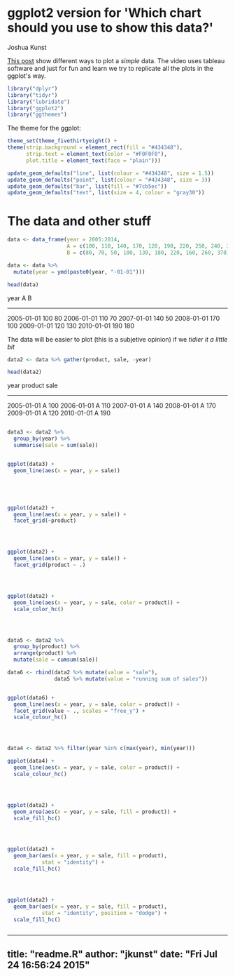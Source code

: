 # ggplot2 version for 'Which chart should you use to show this data?'
Joshua Kunst  



[This post](http://gravyanecdote.com/visual-analytics/which-chart-should-you-use-to-show-this-data/) show
different ways to plot a *simple* data. The video uses tableau software and just for fun and learn we 
try to replicate all the plots in the ggplot's way.


```r
library("dplyr")
library("tidyr")
library("lubridate")
library("ggplot2")
library("ggthemes")
```


The theme for the ggplot:


```r
theme_set(theme_fivethirtyeight() +
theme(strip.background = element_rect(fill = "#434348"),
      strip.text = element_text(color = "#F0F0F0"),
      plot.title = element_text(face = "plain")))

update_geom_defaults("line", list(colour = "#434348", size = 1.5))
update_geom_defaults("point", list(colour = "#434348", size = 3))
update_geom_defaults("bar", list(fill = "#7cb5ec"))
update_geom_defaults("text", list(size = 4, colour = "gray30"))
```

# The data and other stuff


```r
data <- data_frame(year = 2005:2014,
                   A = c(100, 110, 140, 170, 120, 190, 220, 250, 240, 300),
                   B = c(80, 70, 50, 100, 130, 180, 220, 160, 260, 370))

data <- data %>%
  mutate(year = ymd(paste0(year, "-01-01")))

head(data)
```



year            A     B
-----------  ----  ----
2005-01-01    100    80
2006-01-01    110    70
2007-01-01    140    50
2008-01-01    170   100
2009-01-01    120   130
2010-01-01    190   180

The data will be easier to plot (this is a subjetive opinion) if we *tidier it a little bit*


```r
data2 <- data %>% gather(product, sale, -year)

head(data2)
```



year         product    sale
-----------  --------  -----
2005-01-01   A           100
2006-01-01   A           110
2007-01-01   A           140
2008-01-01   A           170
2009-01-01   A           120
2010-01-01   A           190

```r

data3 <- data2 %>%
  group_by(year) %>% 
  summarise(sale = sum(sale))


ggplot(data3) + 
  geom_line(aes(x = year, y = sale))
```

<img src="readme_files/figure-html/unnamed-chunk-6-1.png" title="" alt="" style="display: block; margin: auto;" />

```r



ggplot(data2) +
  geom_line(aes(x = year, y = sale)) + 
  facet_grid(~product)
```

<img src="readme_files/figure-html/unnamed-chunk-6-2.png" title="" alt="" style="display: block; margin: auto;" />

```r


ggplot(data2) +
  geom_line(aes(x = year, y = sale)) + 
  facet_grid(product ~ .)
```

<img src="readme_files/figure-html/unnamed-chunk-6-3.png" title="" alt="" style="display: block; margin: auto;" />

```r


ggplot(data2) +
  geom_line(aes(x = year, y = sale, color = product)) +
  scale_color_hc()
```

<img src="readme_files/figure-html/unnamed-chunk-6-4.png" title="" alt="" style="display: block; margin: auto;" />

```r


data5 <- data2 %>% 
  group_by(product) %>%
  arrange(product) %>% 
  mutate(sale = cumsum(sale))

data6 <- rbind(data2 %>% mutate(value = "sale"),
               data5 %>% mutate(value = "running sum of sales"))


ggplot(data6) + 
  geom_line(aes(x = year, y = sale, color = product)) +
  facet_grid(value ~ ., scales = "free_y") +
  scale_colour_hc() 
```

<img src="readme_files/figure-html/unnamed-chunk-6-5.png" title="" alt="" style="display: block; margin: auto;" />

```r


data4 <- data2 %>% filter(year %in% c(max(year), min(year)))

ggplot(data4) +
  geom_line(aes(x = year, y = sale, color = product)) +
  scale_colour_hc() 
```

<img src="readme_files/figure-html/unnamed-chunk-6-6.png" title="" alt="" style="display: block; margin: auto;" />

```r


ggplot(data2) +
  geom_area(aes(x = year, y = sale, fill = product)) +
  scale_fill_hc() 
```

<img src="readme_files/figure-html/unnamed-chunk-6-7.png" title="" alt="" style="display: block; margin: auto;" />

```r


ggplot(data2) +
  geom_bar(aes(x = year, y = sale, fill = product),
           stat = "identity") +
  scale_fill_hc() 
```

<img src="readme_files/figure-html/unnamed-chunk-6-8.png" title="" alt="" style="display: block; margin: auto;" />

```r


ggplot(data2) +
  geom_bar(aes(x = year, y = sale, fill = product),
           stat = "identity", position = "dodge") +
  scale_fill_hc() 
```

<img src="readme_files/figure-html/unnamed-chunk-6-9.png" title="" alt="" style="display: block; margin: auto;" />


---
title: "readme.R"
author: "jkunst"
date: "Fri Jul 24 16:56:24 2015"
---
